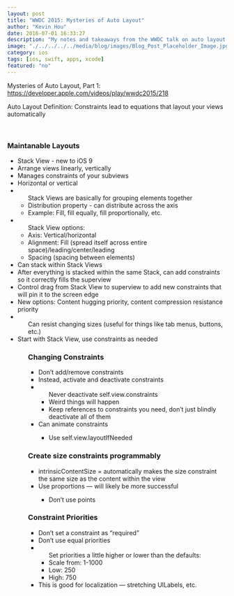 ```yaml
---
layout: post
title: "WWDC 2015: Mysteries of Auto Layout"
author: "Kevin Hou"
date: 2016-07-01 16:33:27
description: "My notes and takeaways from the WWDC talk on auto layout from 2015. I know the video is a year old, but it was a good learning resource for me."
image: "./../../../../media/blog/images/Blog_Post_Placeholder_Image.jpg"
category: ios
tags: [ios, swift, apps, xcode]
featured: "no"
---
```

Mysteries of Auto Layout, Part 1: <a href="https://developer.apple.com/videos/play/wwdc2015/218" target="_blank">https://developer.apple.com/videos/play/wwdc2015/218</a>
<br class="post-line-break">

Auto Layout Definition: Constraints lead to equations that layout your views automatically

<br class="post-line-break">
<h3 class="post-subheader">Maintanable Layouts</h3>
<ul>
  <li>Stack View - new to iOS 9</li>
  <li>Arrange views linearly, vertically</li>
  <li>Manages constraints of your subviews</li>
  <li>Horizontal or vertical</li>
  <li><ul>Stack Views are basically for grouping elements together
    <li>Distribution property - can distribute across the axis</li>
    <li>Example: Fill, fill equally, fill proportionally, etc.</li>
  </ul></li>
  <li><ul>Stack View options:
    <li>Axis: Vertical/horizontal</li>
    <li>Alignment: Fill (spread itself across entire space)/leading/center/leading</li>
    <li>Spacing (spacing between elements)</li>
  </ul></li>
  <li>Can stack within Stack Views</li>
  <li>After everything is stacked within the same Stack, can add constraints so it correctly fills the superview</li>
  <li>Control drag from Stack View to superview to add new constraints that will pin it to the screen edge</li>
  <li>New options: Content hugging priority, content compression resistance priority</li>
    <li><ul>Can resist changing sizes (useful for things like tab menus, buttons, etc.)</ul></li>
  <li>Start with Stack View, use constraints as needed</li>
<ul>

<h3 class="post-subheader">Changing Constraints</h3>
<ul>
  <li>Don’t add/remove constraints</li>
  <li>Instead, activate and deactivate constraints</li>
  <li><ul>Never deactivate self.view.constraints
    <li>Weird things will happen</li>
    <li>Keep references to constraints you need, don’t just blindly deactivate all of them</li>
  </ul></li>
  <li>Can animate constraints</li>
  <ul><li>Use self.view.layoutIfNeeded</li></ul>
</ul>

<h3 class="post-subheader">Create size constraints programmably</h3>
<ul>
  <li>intrinsicContentSize = automatically makes the size constraint the same size as the content within the view</li>
  <li>Use proportions — will likely be more successful</li>
  <ul><li>Don’t use points</li></ul>
</ul>

<h3 class="post-subheader">Constraint Priorities</h3>
<ul>
  <li>Don’t set a constraint as “required”</li>
  <li>Don’t use equal priorities</li>
  <li><ul>Set priorities a little higher or lower than the defaults:
    <li>Scale from: 1-1000</li>
    <li>Low: 250</li>
    <li>High: 750</li>
  </ul></li>
  <li>This is good for localization — stretching UILabels, etc.</li>
</ul>
